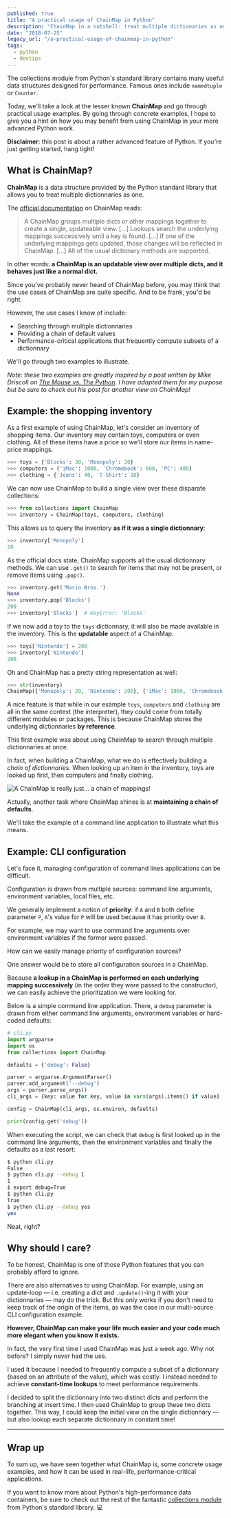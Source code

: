 ```yaml
---
published: true
title: "A practical usage of ChainMap in Python"
description: "ChainMap in a nutshell: treat multiple dictionaries as one, unlock Python superpowers."
date: "2018-07-25"
legacy_url: "/a-practical-usage-of-chainmap-in-python"
tags:
  - python
  - devtips
---
```


The collections module from Python's standard library contains many useful data structures designed for performance. Famous ones include `namedtuple` or `Counter`.

Today, we'll take a look at the lesser known **ChainMap** and go through practical usage examples. By going through concrete examples, I hope to give you a hint on how you may benefit from using ChainMap in your more advanced Python work.

**Disclaimer**: this post is about a rather advanced feature of Python. If you're just getting started, hang tight!

## What is ChainMap?

**ChainMap** is a data structure provided by the Python standard library that allows you to treat multiple dictionnaries as one.

The [official documentation](https://docs.python.org/3/library/collections.html#collections.ChainMap) on ChainMap reads:

> A ChainMap groups multiple dicts or other mappings together to create a single, updateable view. […] Lookups search the underlying mappings successively until a key is found. […] If one of the underlying mappings gets updated, those changes will be reflected in ChainMap. […] All of the usual dictionary methods are supported.

In other words: **a ChainMap is an updatable view over multiple dicts, and it behaves just like a normal dict.**

Since you've probably never heard of ChainMap before, you may think that the use cases of ChainMap are quite specific. And to be frank, you'd be right.

However, the use cases I know of include:

- Searching through multiple dictionnaries
- Providing a chain of default values
- Performance-critical applications that frequently compute subsets of a dictionnary

We'll go through two examples to illustrate.

_Note: these two examples are greatly inspired by a post written by Mike Driscoll on [The Mouse vs. The Python](https://www.blog.pythonlibrary.org/2016/03/29/python-201-what-is-a-chainmap/). I have adapted them for my purpose but be sure to check out his post for another view on ChainMap!_

## Example: the shopping inventory

As a first example of using ChainMap, let's consider an inventory of shopping items. Our inventory may contain toys, computers or even clothing. All of these items have a price so we'll store our items in name-price mappings.

```python
>>> toys = {'Blocks': 30, 'Monopoly': 20}
>>> computers = {'iMac': 1000, 'Chromebook': 800, 'PC': 400}
>>> clothing = {'Jeans': 40, 'T-Shirt': 10}
```

We can now use ChainMap to build a single view over these disparate collections:

```python
>>> from collections import ChainMap
>>> inventory = ChainMap(toys, computers, clothing)
```

This allows us to query the inventory **as if it was a single dictionnary**:

```python
>>> inventory['Monopoly']
20
```

As the official docs state, ChainMap supports all the usual dictionnary methods. We can use `.get()` to search for items that may not be present, or remove items using `.pop()`.

```python
>>> inventory.get('Mario Bros.')
None
>>> inventory.pop('Blocks')
200
>>> inventory['Blocks']  # KeyError: 'Blocks'
```

If we now add a toy to the `toys` dictionnary, it will also be made available in the inventory. This is the **updatable** aspect of a ChainMap.

```python
>>> toys['Nintendo'] = 200
>>> inventory['Nintendo']
200
```

Oh and ChainMap has a pretty string representation as well:

```python
>>> str(inventory)
ChainMap({'Monopoly': 20, 'Nintendo': 200}, {'iMac': 1000, 'Chromebook': 800, 'PC': 400}, {'Jeans': 40, 'T-Shirt': 10})
```

A nice feature is that while in our example `toys`, `computers` and `clothing` are all in the same context (the interpreter), they could come from totally different modules or packages. This is because ChainMap stores the underlying dictionnaries **by reference**.

This first example was about using ChainMap to search through multiple dictionnaries at once.

In fact, when building a ChainMap, what we do is effectively building a _chain of dictionnaries_. When looking up an item in the inventory, toys are looked up first, then computers and finally clothing.

![A ChainMap is really just… a chain of mappings!](https://florimondmanca-personal-website.s3.amazonaws.com/media/markdownx/d6d63ed6-2ee4-432a-81fa-586937e6ee04.png)

Actually, another task where ChainMap shines is at **maintaining a chain of defaults**.

We'll take the example of a command line application to illustrate what this means.

## Example: CLI configuration

Let's face it, managing configuration of command lines applications can be difficult.

Configuration is drawn from multiple sources: command line arguments, environment variables, local files, etc.

We generally implement a notion of **priority**: if `A` and `B` both define parameter `P`, `A`'s value for `P` will be used because it has priority over `B`.

For example, we may want to use command line arguments over environment variables if the former were passed.

How can we easily manage priority of configuration sources?

One answer would be to store all configuration sources in a ChainMap.

Because **a lookup in a ChainMap is performed on each underlying mapping successively** (in the order they were passed to the constructor), we can easily achieve the prioritization we were looking for.

Below is a simple command line application. There, a `debug` parameter is drawn from either command line arguments, environment variables or hard-coded defaults:

```python
# cli.py
import argparse
import os
from collections import ChainMap

defaults = {'debug': False}

parser = argparse.ArgumentParser()
parser.add_argument('--debug')
args = parser.parse_args()
cli_args = {key: value for key, value in vars(args).items() if value}

config = ChainMap(cli_args, os.environ, defaults)

print(config.get('debug'))
```

When executing the script, we can check that `debug` is first looked up in the command line arguments, then the environment variables and finally the defaults as a last resort:

```bash
$ python cli.py
False
$ python cli.py --debug 1
1
$ export debug=True
$ python cli.py
True
$ python cli.py --debug yes
yes
```

Neat, right?

## Why should I care?

To be honest, ChainMap is one of those Python features that you can probably afford to ignore.

There are also alternatives to using ChainMap. For example, using an update-loop — i.e. creating a dict and `.update()`-ing it with your dictionnaries — may do the trick. But this only works if you don't need to keep track of the origin of the items, as was the case in our multi-source CLI configuration example.

**However, ChainMap can make your life much easier and your code much more elegant when you know it exists.**

In fact, the very first time I used ChainMap was just a week ago. Why not before? I simply never had the use.

I used it because I needed to frequently compute a subset of a dictionnary (based on an attribute of the value), which was costly. I instead needed to achieve **constant-time lookups** to meet performance requirements.

I decided to split the dictionnary into two distinct dicts and perform the branching at insert time. I then used ChainMap to group these two dicts together. This way, I could keep the initial view on the single dictionnary — but also lookup each separate dictionnary in constant time!

---

## Wrap up

To sum up, we have seen together what ChainMap is, some concrete usage examples, and how it can be used in real-life, performance-critical applications.

If you want to know more about Python's high-performance data containers, be sure to check out the rest of the fantastic [collections module](https://docs.python.org/3/library/collections.html) from Python's standard library. 💻
